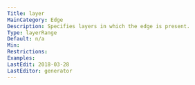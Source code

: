 ```yaml
---
Title: layer
MainCategory: Edge
Description: Specifies layers in which the edge is present.
Type: layerRange
Default: n/a
Min: 
Restrictions: 
Examples: 
LastEdit: 2018-03-28
LastEditor: generator
---
```



